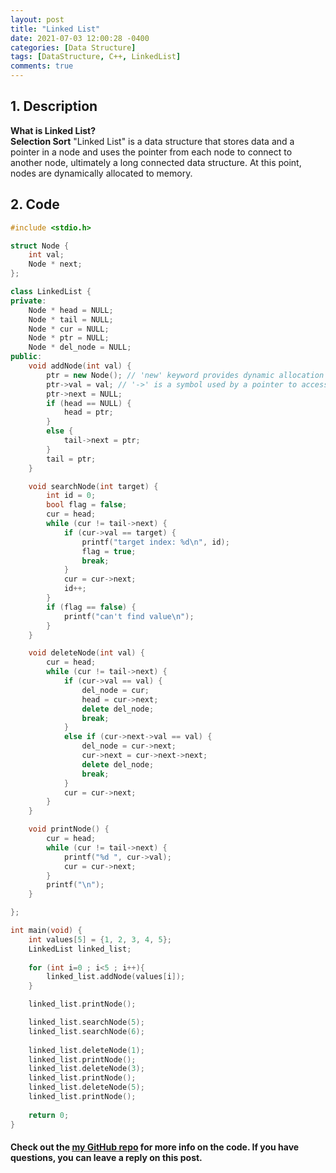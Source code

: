 ```yaml
---
layout: post
title: "Linked List"
date: 2021-07-03 12:00:28 -0400
categories: [Data Structure]
tags: [DataStructure, C++, LinkedList]
comments: true
---
```


## 1. Description
**What is Linked List?**  
**Selection Sort** "Linked List" is a data structure that stores data and a pointer in a node and uses the pointer from each node to connect to another node, ultimately a long connected data structure. At this point, nodes are dynamically allocated to memory.   

## 2. Code
```cpp
#include <stdio.h>

struct Node {
    int val;
    Node * next;
};

class LinkedList {
private:
    Node * head = NULL;
    Node * tail = NULL;
    Node * cur = NULL;
    Node * ptr = NULL;
    Node * del_node = NULL;
public:
    void addNode(int val) {
        ptr = new Node(); // 'new' keyword provides dynamic allocation like 'malloc' function in C language. And dynamically assigned objects must be pointed out using a pointer.
        ptr->val = val; // '->' is a symbol used by a pointer to access an element.
        ptr->next = NULL;
        if (head == NULL) {
            head = ptr;
        }
        else {
            tail->next = ptr;
        }
        tail = ptr;
    }

    void searchNode(int target) {
        int id = 0;
        bool flag = false;
        cur = head;
        while (cur != tail->next) {
            if (cur->val == target) {
                printf("target index: %d\n", id);
                flag = true;
                break;
            }
            cur = cur->next;
            id++;
        }
        if (flag == false) {
            printf("can't find value\n");
        }
    }

    void deleteNode(int val) {
        cur = head;
        while (cur != tail->next) {
            if (cur->val == val) {
                del_node = cur;
                head = cur->next;
                delete del_node;
                break;
            }
            else if (cur->next->val == val) {
                del_node = cur->next;
                cur->next = cur->next->next;
                delete del_node;
                break;
            }
            cur = cur->next;
        }
    }

    void printNode() {
        cur = head;
        while (cur != tail->next) {
            printf("%d ", cur->val);
            cur = cur->next;
        }
        printf("\n");
    }

};

int main(void) {
    int values[5] = {1, 2, 3, 4, 5};
    LinkedList linked_list;
    
    for (int i=0 ; i<5 ; i++){
        linked_list.addNode(values[i]);
    }

    linked_list.printNode();

    linked_list.searchNode(5);
    linked_list.searchNode(6);
    
    linked_list.deleteNode(1);
    linked_list.printNode();
    linked_list.deleteNode(3);
    linked_list.printNode();
    linked_list.deleteNode(5);
    linked_list.printNode();
    
    return 0;
}
```

#### Check out the [my GitHub repo][hyuk-gh] for more info on the code. If you have questions, you can leave a reply on this post.
[hyuk-gh]:   https://github.com/dlgur1994/Algorithms/tree/master/DataStructure
